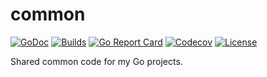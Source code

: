 # common

[![GoDoc](https://img.shields.io/badge/go-documentation-blue.svg?style=flat-square)](https://pkg.go.dev/github.com/revett/common)
[![Builds](https://img.shields.io/github/checks-status/revett/common/main?label=build&style=flat-square)](https://github.com/revett/common/actions?query=branch%3Amain)
[![Go Report Card](https://goreportcard.com/badge/github.com/revett/common?style=flat-square)](https://goreportcard.com/report/github.com/revett/common)
[![Codecov](https://img.shields.io/codecov/c/github/revett/common.svg?style=flat-square)](https://codecov.io/gh/revett/common)
[![License](https://img.shields.io/badge/license-mit-blue.svg?style=flat-square)](https://github.com/revett/common/blob/main/LICENSE)

Shared common code for my Go projects.
